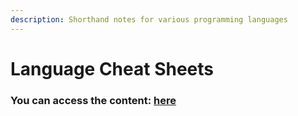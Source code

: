 ```yaml
---
description: Shorthand notes for various programming languages
---
```


# Language Cheat Sheets

### You can access the content: [here](https://docs.tristanphillips.dev/language-cheat-sheets/)
